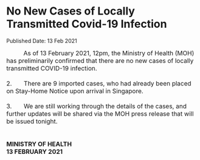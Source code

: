 <html>
    <meta http-equiv="Content-Type" content="text/html; charset=utf-8"/>
    <meta charset="utf-8"/>
    <title>No New Cases of Locally Transmitted Covid-19 Infection </title>
    <body><h1>No New Cases of Locally Transmitted Covid-19 Infection </h1>
    <p>Published Date: 13 Feb 2021</p> <p><span style="font-size: 16px;">&nbsp; &nbsp; &nbsp; &nbsp; &nbsp;&nbsp;As of 13 February 2021, 12pm, the Ministry of Health (MOH) has preliminarily confirmed that there are no new cases of locally transmitted COVID-19 infection.<br><br>2.&nbsp; &nbsp; &nbsp; &nbsp;There are 9 imported cases, who had already been placed on Stay-Home Notice upon arrival in Singapore.<br><br>3.&nbsp; &nbsp; &nbsp; &nbsp;We are still working through the details of the cases, and further updates will be shared via the MOH press release that will be issued tonight.<br><br><br><strong>MINISTRY OF HEALTH<br></strong><strong>13 FEBRUARY 2021</strong></span></p></body>
</html>